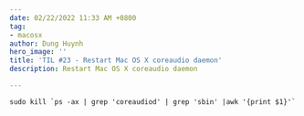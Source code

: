 ```yaml
---
date: 02/22/2022 11:33 AM +0800
tag:
- macosx
author: Dung Huynh
hero_image: ''
title: 'TIL #23 - Restart Mac OS X coreaudio daemon'
description: Restart Mac OS X coreaudio daemon

---
```

    sudo kill `ps -ax | grep 'coreaudiod' | grep 'sbin' |awk '{print $1}'`